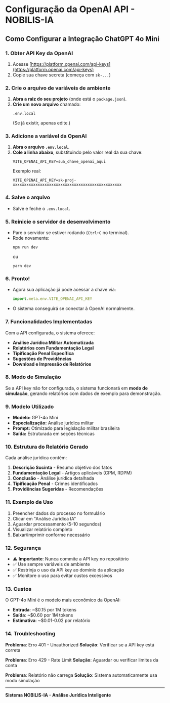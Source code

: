 # Configuração da OpenAI API - NOBILIS-IA

## Como Configurar a Integração ChatGPT 4o Mini

### 1. Obter API Key da OpenAI

1. Acesse [https://platform.openai.com/api-keys](https://platform.openai.com/api-keys)
2. Copie sua chave secreta (começa com `sk-...`)

### 2. Crie o arquivo de variáveis de ambiente

1. **Abra a raiz do seu projeto** (onde está o `package.json`).
2. **Crie um novo arquivo** chamado:
   ```
   .env.local
   ```
   (Se já existir, apenas edite.)

### 3. Adicione a variável da OpenAI

1. **Abra o arquivo `.env.local`**.
2. **Cole a linha abaixo**, substituindo pelo valor real da sua chave:
   ```
   VITE_OPENAI_API_KEY=sua_chave_openai_aqui
   ```
   Exemplo real:
   ```
   VITE_OPENAI_API_KEY=sk-proj-xxxxxxxxxxxxxxxxxxxxxxxxxxxxxxxxxxxxxxxxxxxxxxxx
   ```

### 4. Salve o arquivo

- Salve e feche o `.env.local`.

### 5. Reinicie o servidor de desenvolvimento

- Pare o servidor se estiver rodando (`Ctrl+C` no terminal).
- Rode novamente:
  ```
  npm run dev
  ```
  ou
  ```
  yarn dev
  ```

### 6. Pronto!

- Agora sua aplicação já pode acessar a chave via:
  ```js
  import.meta.env.VITE_OPENAI_API_KEY
  ```
- O sistema conseguirá se conectar à OpenAI normalmente.

### 7. Funcionalidades Implementadas

Com a API configurada, o sistema oferece:

- **Análise Jurídica Militar Automatizada**
- **Relatórios com Fundamentação Legal**
- **Tipificação Penal Específica**
- **Sugestões de Providências**
- **Download e Impressão de Relatórios**

### 8. Modo de Simulação

Se a API key não for configurada, o sistema funcionará em **modo de simulação**, gerando relatórios com dados de exemplo para demonstração.

### 9. Modelo Utilizado

- **Modelo:** GPT-4o Mini
- **Especialização:** Análise jurídica militar
- **Prompt:** Otimizado para legislação militar brasileira
- **Saída:** Estruturada em seções técnicas

### 10. Estrutura do Relatório Gerado

Cada análise jurídica contém:

1. **Descrição Sucinta** - Resumo objetivo dos fatos
2. **Fundamentação Legal** - Artigos aplicáveis (CPM, RDPM)
3. **Conclusão** - Análise jurídica detalhada
4. **Tipificação Penal** - Crimes identificados
5. **Providências Sugeridas** - Recomendações

### 11. Exemplo de Uso

1. Preencher dados do processo no formulário
2. Clicar em "Análise Jurídica IA" 
3. Aguardar processamento (5-10 segundos)
4. Visualizar relatório completo
5. Baixar/imprimir conforme necessário

### 12. Segurança

- ⚠️ **Importante**: Nunca commite a API key no repositório
- ✅ Use sempre variáveis de ambiente
- ✅ Restrinja o uso da API key ao domínio da aplicação
- ✅ Monitore o uso para evitar custos excessivos

### 13. Custos

O GPT-4o Mini é o modelo mais econômico da OpenAI:
- **Entrada**: ~$0.15 por 1M tokens
- **Saída**: ~$0.60 por 1M tokens
- **Estimativa**: ~$0.01-0.02 por relatório

### 14. Troubleshooting

**Problema**: Erro 401 - Unauthorized
**Solução**: Verificar se a API key está correta

**Problema**: Erro 429 - Rate Limit
**Solução**: Aguardar ou verificar limites da conta

**Problema**: Relatório não carrega
**Solução**: Sistema automaticamente usa modo simulação

---

**Sistema NOBILIS-IA - Análise Jurídica Inteligente** 
